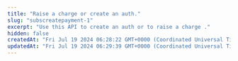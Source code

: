 ```yaml
---
title: "Raise a charge or create an auth."
slug: "subscreatepayment-1"
excerpt: "Use this API to create an auth or to raise a charge ."
hidden: false
createdAt: "Fri Jul 19 2024 06:28:22 GMT+0000 (Coordinated Universal Time)"
updatedAt: "Fri Jul 19 2024 06:29:39 GMT+0000 (Coordinated Universal Time)"
---
```

